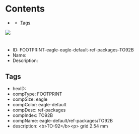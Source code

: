 



Contents
========

* [](#)
	* [Tags](#tags)
  
![][im]
# 

- ID: FOOTPRINT-eagle-eagle-default-ref-packages-TO92B
- Name: 
- Description: 

## Tags

- hexID: 
- oompType: FOOTPRINT
- oompSize: eagle
- oompColor: eagle-default
- oompDesc: ref-packages
- oompIndex: TO92B
- oompName: eagle-default/ref-packages/TO92B
- description: &lt;b&gt;TO-92&lt;/b&gt;&lt;p&gt;&#xD;
grid 2.54 mm



[im]: image.png

